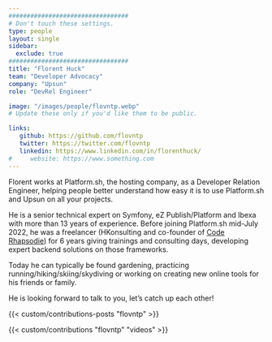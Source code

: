 ```yaml
---
#################################
# Don't touch these settings.
type: people
layout: single
sidebar:
  exclude: true
#################################
title: "Florent Huck"
team: "Developer Advocacy"
company: "Upsun"
role: "DevRel Engineer"

image: "/images/people/flovntp.webp"
# Update these only if you'd like them to be public.

links:
   github: https://github.com/flovntp
   twitter: https://twitter.com/flovntp
   linkedin: https://www.linkedin.com/in/florenthuck/
#     website: https://www.something.com
---
```

Florent works at Platform.sh, the hosting company, as a Developer Relation Engineer, helping people better understand how easy it is to use Platform.sh and Upsun on all your projects.

He is a senior technical expert on Symfony, eZ Publish/Platform and Ibexa with more than 13 years of experience.
Before joining Platform.sh mid-July 2022, he was a freelancer (HKonsulting and co-founder of [Code Rhapsodie](https://www.code-rhapsodie.fr/)) for 6 years giving trainings and consulting days, developing expert backend solutions on those frameworks.

Today he can typically be found gardening, practicing running/hiking/skiing/skydiving or working on creating new online tools for his friends or family.

He is looking forward to talk to you, let’s catch up each other!

<!-- excludeSearch -->
{{< custom/contributions-posts "flovntp" >}}

{{< custom/contributions "flovntp" "videos" >}}
<!-- /excludeSearch -->
